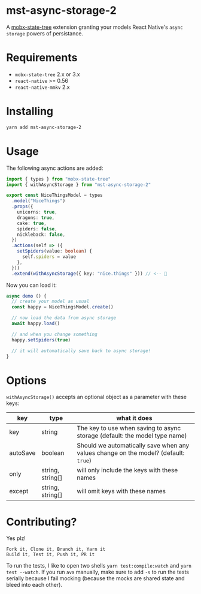 # mst-async-storage-2

A [mobx-state-tree](https://github.com/mobxjs/mobx-state-tree) extension granting your models React Native's `async storage` powers of persistance.

# Requirements

- `mobx-state-tree` 2.x or 3.x
- `react-native` >= 0.56
- `react-native-mmkv` 2.x

# Installing

```sh
yarn add mst-async-storage-2
```

# Usage

The following async actions are added:

```ts
import { types } from "mobx-state-tree"
import { withAsyncStorage } from "mst-async-storage-2"

export const NiceThingsModel = types
  .model("NiceThings")
  .props({
    unicorns: true,
    dragons: true,
    cake: true,
    spiders: false,
    nickleback: false,
  })
  .actions(self => ({
    setSpiders(value: boolean) {
      self.spiders = value
    },
  }))
  .extend(withAsyncStorage({ key: "nice.things" })) // <-- 🎉
```

Now you can load it:

```js
async demo () {
  // create your model as usual
  const happy = NiceThingsModel.create()

  // now load the data from async storage
  await happy.load()

  // and when you change something
  happy.setSpiders(true)

  // it will automatically save back to async storage!
}
```

# Options

`withAsyncStorage()` accepts an optional object as a parameter with these keys:

| key      | type             | what it does                                                                        |
| -------- | ---------------- | ----------------------------------------------------------------------------------- |
| key      | string           | The key to use when saving to async storage (default: the model type name)           |
| autoSave | boolean          | Should we automatically save when any values change on the model? (default: `true`) |
| only     | string, string[] | will only include the keys with these names                                         |
| except   | string, string[] | will omit keys with these names                                                     |

# Contributing?

Yes plz!

```
Fork it, Clone it, Branch it, Yarn it
Build it, Test it, Push it, PR it
```

To run the tests, I like to open two shells `yarn test:compile:watch` and `yarn test --watch`. If you run `ava` manually, make sure to add `-s` to run the tests serially because I fail mocking (because the mocks are shared state and bleed into each other).
